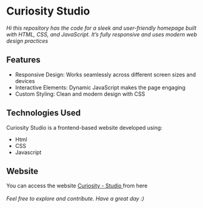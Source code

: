 # Curiosity Studio

_Hi this repository has the code for a sleek and user-friendly homepage built with HTML, CSS, and JavaScript. It’s fully responsive and uses modern web design practices_


## Features 

- Responsive Design: Works seamlessly across different screen sizes and devices
- Interactive Elements: Dynamic JavaScript makes the page engaging
- Custom Styling: Clean and modern design with CSS


## Technologies Used
Curiosity Studio is a frontend-based website developed using:

- Html
- CSS
- Javascript

## Website 

You can access the website [Curiosity - Studio ](https://mycuriosity.netlify.app/webpages/curiositystudio/) from here 
  \
  \
_Feel free to explore and contribute. Have a great day :)_
